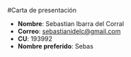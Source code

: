 #Carta de presentación

* **Nombre**: Sebastian Ibarra del Corral
* **Correo**: sebastianidelc@gmail.com
* **CU**: 193992
* **Nombre preferido**: Sebas
